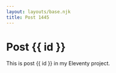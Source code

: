 ```yaml
---
layout: layouts/base.njk
title: Post 1445
---
```


# Post {{ id }}

This is post {{ id }} in my Eleventy project.

